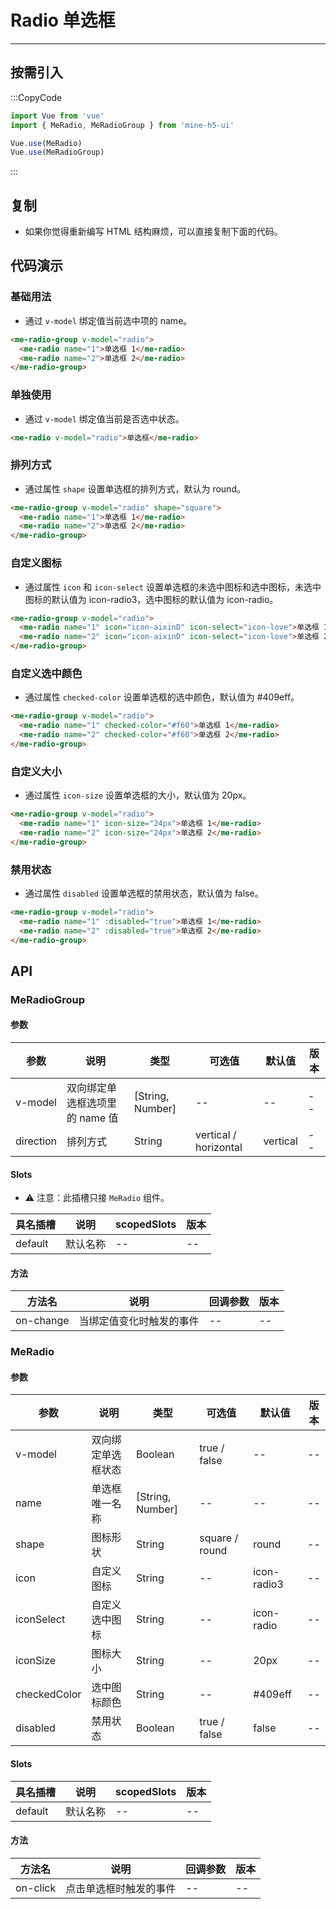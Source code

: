 # Radio 单选框

---

## 按需引入

:::CopyCode

```JavaScript
import Vue from 'vue'
import { MeRadio, MeRadioGroup } from 'mine-h5-ui'

Vue.use(MeRadio)
Vue.use(MeRadioGroup)
```

:::

## 复制

- 如果你觉得重新编写 HTML 结构麻烦，可以直接复制下面的代码。

## 代码演示

### 基础用法

- 通过 `v-model` 绑定值当前选中项的 name。

```HTML
<me-radio-group v-model="radio">
  <me-radio name="1">单选框 1</me-radio>
  <me-radio name="2">单选框 2</me-radio>
</me-radio-group>
```

### 单独使用

- 通过 `v-model` 绑定值当前是否选中状态。

```HTML
<me-radio v-model="radio">单选框</me-radio>
```

### 排列方式

- 通过属性 `shape` 设置单选框的排列方式，默认为 round。

```HTML
<me-radio-group v-model="radio" shape="square">
  <me-radio name="1">单选框 1</me-radio>
  <me-radio name="2">单选框 2</me-radio>
</me-radio-group>
```

### 自定义图标

- 通过属性 `icon` 和 `icon-select` 设置单选框的未选中图标和选中图标，未选中图标的默认值为 icon-radio3，选中图标的默认值为 icon-radio。

```HTML
<me-radio-group v-model="radio">
  <me-radio name="1" icon="icon-aixinD" icon-select="icon-love">单选框 1</me-radio>
  <me-radio name="2" icon="icon-aixinD" icon-select="icon-love">单选框 2</me-radio>
</me-radio-group>
```

### 自定义选中颜色

- 通过属性 `checked-color` 设置单选框的选中颜色，默认值为 #409eff。

```HTML
<me-radio-group v-model="radio">
  <me-radio name="1" checked-color="#f60">单选框 1</me-radio>
  <me-radio name="2" checked-color="#f60">单选框 2</me-radio>
</me-radio-group>
```

### 自定义大小

- 通过属性 `icon-size` 设置单选框的大小，默认值为 20px。

```HTML
<me-radio-group v-model="radio">
  <me-radio name="1" icon-size="24px">单选框 1</me-radio>
  <me-radio name="2" icon-size="24px">单选框 2</me-radio>
</me-radio-group>
```

### 禁用状态

- 通过属性 `disabled` 设置单选框的禁用状态，默认值为 false。

```HTML
<me-radio-group v-model="radio">
  <me-radio name="1" :disabled="true">单选框 1</me-radio>
  <me-radio name="2" :disabled="true">单选框 2</me-radio>
</me-radio-group>
```

## API

### MeRadioGroup

#### 参数

| 参数      | 说明                           | 类型             | 可选值                | 默认值   | 版本 |
| --------- | ------------------------------ | ---------------- | --------------------- | -------- | ---- |
| v-model   | 双向绑定单选框选项里的 name 值 | [String, Number] | --                    | --       | --   |
| direction | 排列方式                       | String           | vertical / horizontal | vertical | --   |

#### Slots

- ⚠ 注意：此插槽只接 `MeRadio` 组件。

| 具名插槽 | 说明     | scopedSlots | 版本 |
| -------- | -------- | ----------- | ---- |
| default  | 默认名称 | --          | --   |

#### 方法

| 方法名    | 说明                     | 回调参数 | 版本 |
| --------- | ------------------------ | -------- | ---- |
| on-change | 当绑定值变化时触发的事件 | --       | --   |

### MeRadio

#### 参数

| 参数         | 说明               | 类型             | 可选值         | 默认值      | 版本 |
| ------------ | ------------------ | ---------------- | -------------- | ----------- | ---- |
| v-model      | 双向绑定单选框状态 | Boolean          | true / false   | --          | --   |
| name         | 单选框唯一名称     | [String, Number] | --             | --          | --   |
| shape        | 图标形状           | String           | square / round | round       | --   |
| icon         | 自定义图标         | String           | --             | icon-radio3 | --   |
| iconSelect   | 自定义选中图标     | String           | --             | icon-radio  | --   |
| iconSize     | 图标大小           | String           | --             | 20px        | --   |
| checkedColor | 选中图标颜色       | String           | --             | #409eff     | --   |
| disabled     | 禁用状态           | Boolean          | true / false   | false       | --   |

#### Slots

| 具名插槽 | 说明     | scopedSlots | 版本 |
| -------- | -------- | ----------- | ---- |
| default  | 默认名称 | --          | --   |

#### 方法

| 方法名   | 说明                   | 回调参数 | 版本 |
| -------- | ---------------------- | -------- | ---- |
| on-click | 点击单选框时触发的事件 | --       | --   |
